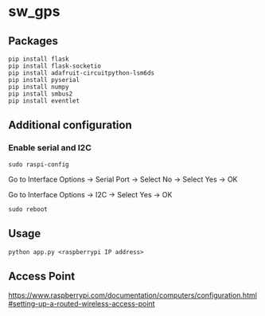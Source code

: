 # **sw_gps**

## **Packages**

```
pip install flask
pip install flask-socketio
pip install adafruit-circuitpython-lsm6ds
pip install pyserial
pip install numpy
pip install smbus2
pip install eventlet
```

## **Additional configuration**

### **Enable serial and I2C**

```
sudo raspi-config
```

Go to Interface Options -> Serial Port -> Select No -> Select Yes -> OK


Go to Interface Options -> I2C -> Select Yes -> OK

```
sudo reboot
```
## **Usage**

```
python app.py <raspberrypi IP address>
```

## **Access Point**
https://www.raspberrypi.com/documentation/computers/configuration.html#setting-up-a-routed-wireless-access-point
